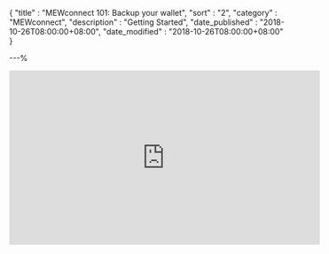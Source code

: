 {
"title" : "MEWconnect 101: Backup your wallet",
"sort" : "2",
"category" : "MEWconnect",
"description" : "Getting Started",
"date_published" : "2018-10-26T08:00:00+08:00",
"date_modified" : "2018-10-26T08:00:00+08:00"
}

---%

<div class="video__wrapper"><iframe width="560" height="315" src="https://www.youtube.com/embed/1aZANjFEQ7I" frameborder="0" allowfullscreen></iframe>
</div>
